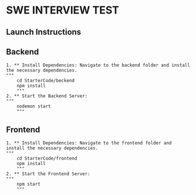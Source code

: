 # SWE INTERVIEW TEST 
## Launch Instructions
## Backend
    1. ** Install Dependencies: Navigate to the backend folder and install the necessary dependencies.
    """
        cd StarterCode/beckend
        npm install
        """
    2. ** Start the Backend Server:
    """
        nodemon start
        """
## Frontend
    1. ** Install Dependencies: Navigate to the frontend folder and install the necessary dependencies.
    """
        cd StarterCode/frontend
        npm install
        """
    2. ** Start the Frontend Server:
    """
        npm start
        """
